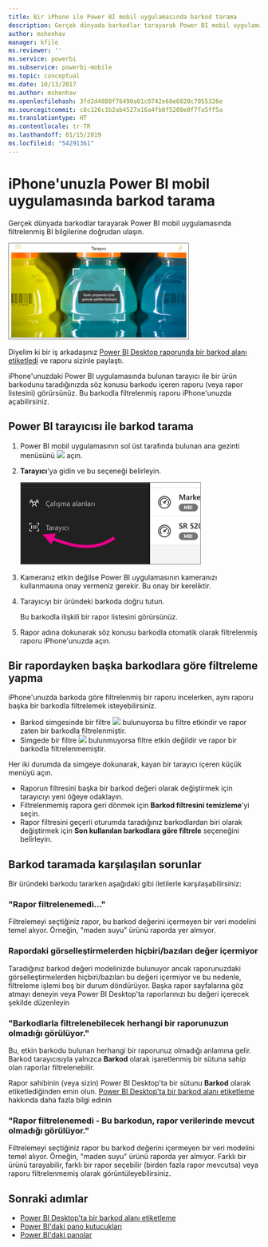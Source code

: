 ```yaml
---
title: Bir iPhone ile Power BI mobil uygulamasında barkod tarama
description: Gerçek dünyada barkodlar tarayarak Power BI mobil uygulamasında filtrelenmiş BI bilgilerine doğrudan ulaşın.
author: mshenhav
manager: kfile
ms.reviewer: ''
ms.service: powerbi
ms.subservice: powerbi-mobile
ms.topic: conceptual
ms.date: 10/13/2017
ms.author: mshenhav
ms.openlocfilehash: 3fd2d4888f76490a01c0742e68e6820c7055326e
ms.sourcegitcommit: c8c126c1b2ab4527a16a4fb8f5208e0f7fa5ff5a
ms.translationtype: HT
ms.contentlocale: tr-TR
ms.lasthandoff: 01/15/2019
ms.locfileid: "54291361"
---
```

# <a name="scan-a-barcode-with-your-iphone-from-the-power-bi-mobile-app"></a>iPhone'unuzla Power BI mobil uygulamasında barkod tarama
Gerçek dünyada barkodlar tarayarak Power BI mobil uygulamasında filtrelenmiş BI bilgilerine doğrudan ulaşın.

![](media/mobile-apps-scan-barcode-iphone/power-bi-barcode-scanner.png)

Diyelim ki bir iş arkadaşınız [Power BI Desktop raporunda bir barkod alanı etiketledi](../../desktop-mobile-barcodes.md) ve raporu sizinle paylaştı. 

iPhone'unuzdaki Power BI uygulamasında bulunan tarayıcı ile bir ürün barkodunu taradığınızda söz konusu barkodu içeren raporu (veya rapor listesini) görürsünüz. Bu barkodla filtrelenmiş raporu iPhone'unuzda açabilirsiniz.

## <a name="scan-a-barcode-with-the-power-bi-scanner"></a>Power BI tarayıcısı ile barkod tarama
1. Power BI mobil uygulamasının sol üst tarafında bulunan ana gezinti menüsünü ![](media/mobile-apps-scan-barcode-iphone/pbi_iph_navmenu.png) açın. 
2. **Tarayıcı**'ya gidin ve bu seçeneği belirleyin. 
   
    ![](media/mobile-apps-scan-barcode-iphone/power-bi-scanner.png)
3. Kameranız etkin değilse Power BI uygulamasının kameranızı kullanmasına onay vermeniz gerekir. Bu onay bir kereliktir. 
4. Tarayıcıyı bir üründeki barkoda doğru tutun. 
   
    Bu barkodla ilişkili bir rapor listesini görürsünüz.
5. Rapor adına dokunarak söz konusu barkodla otomatik olarak filtrelenmiş raporu iPhone'unuzda açın.

## <a name="filter-by-other-barcodes-while-in-a-report"></a>Bir rapordayken başka barkodlara göre filtreleme yapma
iPhone'unuzda barkoda göre filtrelenmiş bir raporu incelerken, aynı raporu başka bir barkodla filtrelemek isteyebilirsiniz.

* Barkod simgesinde bir filtre ![](media/mobile-apps-scan-barcode-iphone/power-bi-barcode-filtered-icon-black.png) bulunuyorsa bu filtre etkindir ve rapor zaten bir barkodla filtrelenmiştir. 
* Simgede bir filtre ![](media/mobile-apps-scan-barcode-iphone/power-bi-barcode-unfiltered-icon.png) bulunmuyorsa filtre etkin değildir ve rapor bir barkodla filtrelenmemiştir. 

Her iki durumda da simgeye dokunarak, kayan bir tarayıcı içeren küçük menüyü açın.

* Raporun filtresini başka bir barkod değeri olarak değiştirmek için tarayıcıyı yeni öğeye odaklayın. 
* Filtrelenmemiş rapora geri dönmek için **Barkod filtresini temizleme**'yi seçin.
* Rapor filtresini geçerli oturumda taradığınız barkodlardan biri olarak değiştirmek için **Son kullanılan barkodlara göre filtrele** seçeneğini belirleyin.

## <a name="issues-with-scanning-a-barcode"></a>Barkod taramada karşılaşılan sorunlar
Bir üründeki barkodu tararken aşağıdaki gibi iletilerle karşılaşabilirsiniz:

### <a name="couldnt-filter-report"></a>"Rapor filtrelenemedi..."
Filtrelemeyi seçtiğiniz rapor, bu barkod değerini içermeyen bir veri modelini temel alıyor. Örneğin, "maden suyu" ürünü raporda yer almıyor.  

### <a name="allsome-of-the-visuals-in-the-report-dont-contain-any-value"></a>Rapordaki görselleştirmelerden hiçbiri/bazıları değer içermiyor
Taradığınız barkod değeri modelinizde bulunuyor ancak raporunuzdaki görselleştirmelerden hiçbiri/bazıları bu değeri içermiyor ve bu nedenle, filtreleme işlemi boş bir durum döndürüyor. Başka rapor sayfalarına göz atmayı deneyin veya Power BI Desktop'ta raporlarınızı bu değeri içerecek şekilde düzenleyin 

### <a name="looks-like-you-dont-have-any-reports-that-can-be-filtered-by-barcodes"></a>"Barkodlarla filtrelenebilecek herhangi bir raporunuzun olmadığı görülüyor."
Bu, etkin barkodu bulunan herhangi bir raporunuz olmadığı anlamına gelir. Barkod tarayıcısıyla yalnızca **Barkod** olarak işaretlenmiş bir sütuna sahip olan raporlar filtrelenebilir.  

Rapor sahibinin (veya sizin) Power BI Desktop'ta bir sütunu **Barkod** olarak etiketlediğinden emin olun. [Power BI Desktop'ta bir barkod alanı etiketleme](../../desktop-mobile-barcodes.md) hakkında daha fazla bilgi edinin

### <a name="couldnt-filter-report---looks-like-this-barcode-doesnt-exist-in-the-report-data"></a>"Rapor filtrelenemedi - Bu barkodun, rapor verilerinde mevcut olmadığı görülüyor."
Filtrelemeyi seçtiğiniz rapor bu barkod değerini içermeyen bir veri modelini temel alıyor. Örneğin, "maden suyu" ürünü raporda yer almıyor. Farklı bir ürünü tarayabilir, farklı bir rapor seçebilir (birden fazla rapor mevcutsa) veya raporu filtrelenmemiş olarak görüntüleyebilirsiniz. 

## <a name="next-steps"></a>Sonraki adımlar
* [Power BI Desktop'ta bir barkod alanı etiketleme](../../desktop-mobile-barcodes.md)
* [Power BI'daki pano kutucukları](../end-user-tiles.md)
* [Power BI'daki panolar](../end-user-dashboards.md)

